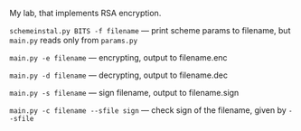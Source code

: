 My lab, that implements RSA encryption.

`schemeinstal.py BITS -f filename` — print scheme params to filename, but `main.py` reads only from `params.py`

`main.py -e filename` — encrypting, output to filename.enc 

`main.py -d filename` — decrypting, output to filename.dec

`main.py -s filename` — sign filename, output to filename.sign

`main.py -c filename --sfile sign` — check sign of the filename, given by `--sfile`